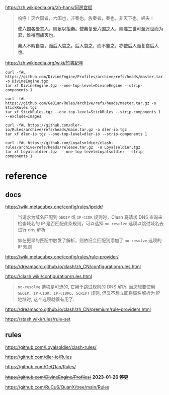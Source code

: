 
<https://zh.wikipedia.org/zh-hans/阿房宫赋>

> 呜呼！灭六国者，六国也，非秦也。族秦者，秦也，非天下也。嗟夫！
>
> **使六国各爱其人，则足以拒秦。使秦复爱六国之人，则递三世可至万世而为君，谁得而族灭也**。
>
> **秦人不暇自哀，而后人哀之。后人哀之，而不鉴之，亦使后人而复哀后人也**。

<https://zh.wikipedia.org/wiki/竹書紀年>


``` shell
curl -f#L https://github.com/DivineEngine/Profiles/archive/refs/heads/master.tar.gz -o DivineEngine.tgz
tar xf DivineEngine.tgz --one-top-level=DivineEngine --strip-components 1

curl -f#L https://github.com/GeQ1an/Rules/archive/refs/heads/master.tar.gz -o StickRules.tgz
tar xf StickRules.tgz --one-top-level=StickRules --strip-components 1 --exclude=Images

curl -f#L https://github.com/dler-io/Rules/archive/refs/heads/main.tar.gz -o dler-io.tgz
tar xf dler-io.tgz --one-top-level=dler-io --strip-components 1

curl -f#L https://github.com/Loyalsoldier/clash-rules/archive/refs/heads/release.tar.gz  -o Loyalsoldier.tgz
tar xf Loyalsoldier.tgz  --one-top-level=Loyalsoldier --strip-components 1
```

# reference

## docs

<https://wiki.metacubex.one/config/rules/ipcidr/>

> 当请求为域名匹配到 `GEOIP` 或 `IP-CIDR` 规则时，Clash 将请求 DNS 查询来检查域名的 IP 是否匹配此条规则，可以选择 `no-resolve` 选项以跳过域名去进行 dns 解析
>
> 如在更早的匹配中触发了解析，则依旧会匹配到添加了 `no-resolve` 选项的 IP 规则

<https://wiki.metacubex.one/config/rules/rule-provider/>

<https://dreamacro.github.io/clash/zh_CN/configuration/rules.html>

<https://clash.wiki/configuration/rules.html>

> `no-resolve` 选项是可选的, 它用于跳过规则的 DNS 解析. 当您想要使用 `GEOIP`、`IP-CIDR`、`IP-CIDR6`、`SCRIPT` 规则, 但又不想立即将域名解析为 IP 地址时, 这个选项就很有用了.

<https://dreamacro.github.io/clash/zh_CN/premium/rule-providers.html>

<https://stash.wiki/rules/rule-set>

## rules

<https://github.com/Loyalsoldier/clash-rules/>

<https://github.com/dler-io/Rules>

<https://github.com/GeQ1an/Rules/>

~~<https://github.com/DivineEngine/Profiles/>~~ **2023-01-26 停更**

<https://github.com/RuCu6/QuanX/tree/main/Rules>